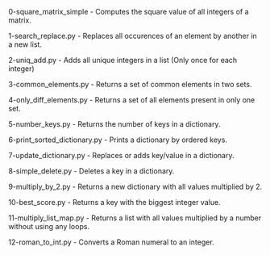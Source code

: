0-square_matrix_simple - Computes the square value of all integers of a matrix.

1-search_replace.py - Replaces all occurences of an element by another in a new list.

2-uniq_add.py - Adds all unique integers in a list (Only once for each integer)

3-common_elements.py - Returns a set of common elements in two sets.

4-only_diff_elements.py - Returns a set of all elements present in only one set.

5-number_keys.py - Returns the number of keys in a dictionary.

6-print_sorted_dictionary.py - Prints a dictionary by ordered keys.

7-update_dictionary.py - Replaces or adds key/value in a dictionary.

8-simple_delete.py - Deletes a key in a dictionary.

9-multiply_by_2.py - Returns a new dictionary with all values multiplied by 2.

10-best_score.py - Returns a key with the biggest integer value.

11-multiply_list_map.py - Returns a list with all values multiplied by a number without using any loops.

12-roman_to_int.py - Converts a Roman numeral to an integer.


